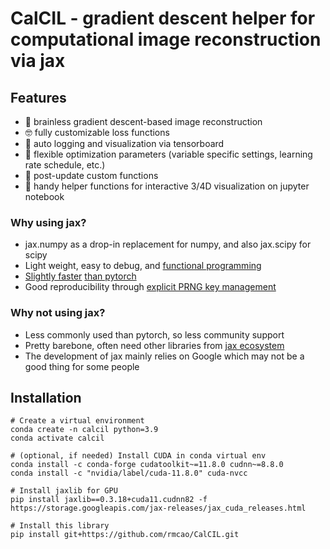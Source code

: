 # CalCIL - gradient descent helper for computational image reconstruction via jax

## Features
- 🧠 brainless gradient descent-based image reconstruction 
- 🤓 fully customizable loss functions 
- 🫡 auto logging and visualization via tensorboard
- 😬 flexible optimization parameters (variable specific settings, learning rate schedule, etc.)
- 🤯 post-update custom functions 
- 🔮 handy helper functions for interactive 3/4D visualization on jupyter notebook 

### Why using jax?

- jax.numpy as a drop-in replacement for numpy, and also jax.scipy for scipy
- Light weight, easy to debug, and [functional programming](https://jax.readthedocs.io/en/latest/notebooks/Common_Gotchas_in_JAX.html#pure-functions)
- [Slightly faster](https://www.kaggle.com/code/grez911/performance-of-jax-vs-pytorch/) [than pytorch](https://github.com/GoogleCloudPlatform/vertex-ai-samples/blob/main/community-content/vertex_model_garden/benchmarking_reports/jax_vit_benchmarking_report.md)
- Good reproducibility through [explicit PRNG key management](https://jax.readthedocs.io/en/latest/notebooks/Common_Gotchas_in_JAX.html#jax-prng)

### Why not using jax?

- Less commonly used than pytorch, so less community support
- Pretty barebone, often need other libraries from [jax ecosystem](https://deepmind.google/discover/blog/using-jax-to-accelerate-our-research/)
- The development of jax mainly relies on Google which may not be a good thing for some people

## Installation
```
# Create a virtual environment
conda create -n calcil python=3.9
conda activate calcil

# (optional, if needed) Install CUDA in conda virtual env
conda install -c conda-forge cudatoolkit~=11.8.0 cudnn~=8.8.0
conda install -c "nvidia/label/cuda-11.8.0" cuda-nvcc

# Install jaxlib for GPU
pip install jaxlib==0.3.18+cuda11.cudnn82 -f https://storage.googleapis.com/jax-releases/jax_cuda_releases.html

# Install this library
pip install git+https://github.com/rmcao/CalCIL.git
```
